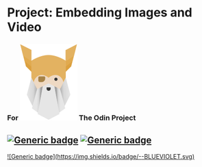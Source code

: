 # Project: Embedding Images and Video
### For  ![Alt text](./odin-logo.svg?raw=true "Title") The Odin Project
## [![Generic badge](https://img.shields.io/badge/BUILD-HTML-BRIGHTGREEN.svg)](https://shields.io/) [![Generic badge](https://img.shields.io/badge/BUILD-CSS-BLUE.svg)](https://shields.io/)

[![Generic badge](https://img.shields.io/badge/<Live demo at>-<GitHub Pages>-BLUEVIOLET.svg)](https://shields.io/)
